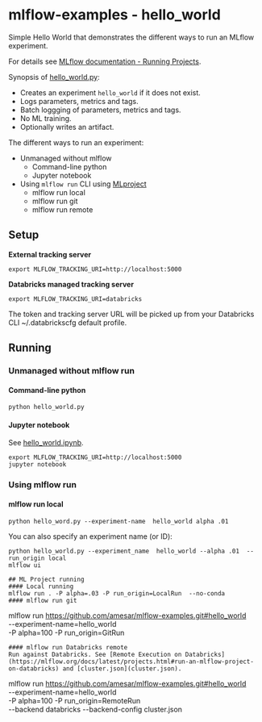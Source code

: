 
# mlflow-examples - hello_world

Simple Hello World that demonstrates the different ways to run an MLflow experiment.

For details see [MLflow documentation - Running Projects](https://mlflow.org/docs/latest/projects.html#running-projects).

Synopsis of [hello_world.py](hello_world.py):
* Creates an experiment `hello_world` if it does not exist. 
* Logs parameters, metrics and tags.
* Batch loggging of parameters, metrics and tags.
* No ML training.
* Optionally writes an artifact.

The different ways to run an experiment:
* Unmanaged without mlflow
  * Command-line python
  * Jupyter notebook
* Using `mlflow run` CLI using [MLproject](MLproject)
  * mlflow run local
  * mlflow run git
  * mlflow run remote

## Setup

**External tracking server**
```
export MLFLOW_TRACKING_URI=http://localhost:5000
```

**Databricks managed tracking server**
```
export MLFLOW_TRACKING_URI=databricks
```
The token and tracking server URL will be picked up from your Databricks CLI ~/.databrickscfg default profile.

## Running

### Unmanaged without mlflow run
#### Command-line python
```
python hello_world.py
```

#### Jupyter notebook
See [hello_world.ipynb](hello_world.ipynb).
```
export MLFLOW_TRACKING_URI=http://localhost:5000
jupyter notebook
```

### Using mlflow run

#### mlflow run local
```
python hello_word.py --experiment-name  hello_world alpha .01 
```
You can also specify an experiment name (or ID):
```
python hello_world.py --experiment_name  hello_world --alpha .01  --run_origin local
mlflow ui

## ML Project running
#### Local running
mlflow run . -P alpha=.03 -P run_origin=LocalRun  --no-conda
#### mlflow run git
```
mlflow run  https://github.com/amesar/mlflow-examples.git#hello_world \
  --experiment-name=hello_world \
  -P alpha=100 -P run_origin=GitRun
```
#### mlflow run Databricks remote
Run against Databricks. See [Remote Execution on Databricks](https://mlflow.org/docs/latest/projects.html#run-an-mlflow-project-on-databricks) and [cluster.json](cluster.json).
```
mlflow run  https://github.com/amesar/mlflow-examples.git#hello_world \
  --experiment-name=hello_world \
  -P alpha=100 -P run_origin=RemoteRun \
  --backend databricks --backend-config cluster.json
```
